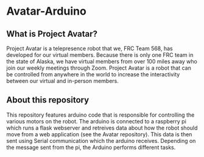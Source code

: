 # Avatar-Arduino
## What is Project Avatar?
Project Avatar is a telepresence robot that we, FRC Team 568, has developed for our virtual members. Because there is only one FRC team in the state of Alaska, we have virtual members from over 100 miles away who join our weekly meetings through Zoom. Project Avatar is a robot that can be controlled from anywhere in the world to increase the interactivity between our virtual and in-person members.
## About this repository
This repository features arduino code that is responsible for controlling the various motors on the robot. The arduino is connected to a raspberry pi which runs a flask webserver and retreives data about how the robot should move from a web application (see the Avatar repository). This data is then sent using Serial communication which the arduino receives. Depending on the message sent from the pi, the Arduino performs different tasks.
